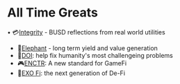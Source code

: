# All Time Greats

• 💳[Integrity](integrity.md) - BUSD reflections from real world utilities
- 🐘[Elephant](elephant.md) - long term yield and value generation
- 🔴[DOI](doi.md):  help fix humanity's most challengeing problems 
- 🎮[ENCTR](enctr.md): A new standard for GameFi
- 🔷[EXO Fi](exo.md): the next generation of De-Fi